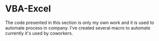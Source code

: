 # VBA-Excel

The code presented in this section is only my own work and it is used to automate process in company. 
I've created several macro to automate currently it's used by coworkers. 
